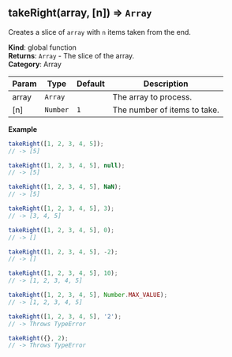 <a name="takeRight"></a>

## takeRight(array, [n]) ⇒ <code>Array</code>
Creates a slice of `array` with `n` items taken from the end.

**Kind**: global function  
**Returns**: <code>Array</code> - The slice of the array.  
**Category**: Array  

| Param | Type | Default | Description |
| --- | --- | --- | --- |
| array | <code>Array</code> |  | The array to process. |
| [n] | <code>Number</code> | <code>1</code> | The number of items to take. |

**Example**  
```js
takeRight([1, 2, 3, 4, 5]);
// -> [5]

takeRight([1, 2, 3, 4, 5], null);
// -> [5]

takeRight([1, 2, 3, 4, 5], NaN);
// -> [5]

takeRight([1, 2, 3, 4, 5], 3);
// -> [3, 4, 5]

takeRight([1, 2, 3, 4, 5], 0);
// -> []

takeRight([1, 2, 3, 4, 5], -2);
// -> []

takeRight([1, 2, 3, 4, 5], 10);
// -> [1, 2, 3, 4, 5]

takeRight([1, 2, 3, 4, 5], Number.MAX_VALUE);
// -> [1, 2, 3, 4, 5]

takeRight([1, 2, 3, 4, 5], '2');
// -> Throws TypeError

takeRight({}, 2);
// -> Throws TypeError
```
